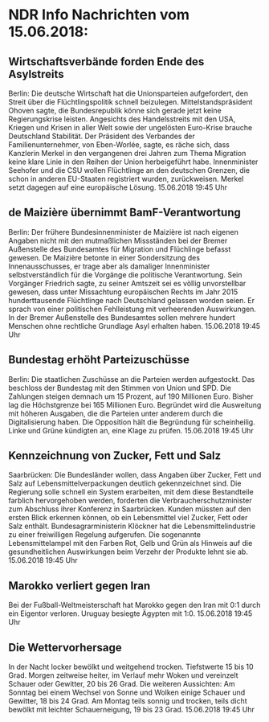 # NDR Info Nachrichten vom 15.06.2018:


## Wirtschaftsverbände forden Ende des Asylstreits
Berlin: Die deutsche Wirtschaft hat die Unionsparteien aufgefordert, den Streit über die Flüchtlingspolitik schnell beizulegen. Mittelstandspräsident Ohoven sagte, die Bundesrepublik könne sich gerade jetzt keine Regierungskrise leisten. Angesichts des Handelsstreits mit den USA, Kriegen und Krisen in aller Welt sowie der ungelösten Euro-Krise brauche Deutschland Stabilität. Der Präsident des Verbandes der Familienunternehmer, von Eben-Worlée, sagte, es räche sich, dass Kanzlerin Merkel in den vergangenen drei Jahren zum Thema Migration keine klare Linie in den Reihen der Union herbeigeführt habe. Innenminister Seehofer und die CSU wollen Flüchtlinge an den deutschen Grenzen, die schon in anderen EU-Staaten registriert wurden, zurückweisen. Merkel setzt dagegen auf eine europäische Lösung. 15.06.2018 19:45 Uhr 

## de Maizière übernimmt BamF-Verantwortung
Berlin: Der frühere Bundesinnenminister de Maizière ist nach eigenen Angaben nicht mit den mutmaßlichen Missständen bei der Bremer Außenstelle des Bundesamtes für Migration und Flüchlinge befasst gewesen. De Maizière betonte in einer Sondersitzung des Innenausschusses, er trage aber als damaliger Innenminister selbstverständlich für die Vorgänge die politische Verantwortung. Sein Vorgänger Friedrich sagte, zu seiner Amtszeit sei es völlig unvorstellbar gewesen, dass unter Missachtung europäischen Rechts im Jahr 2015 hunderttausende Flüchtlinge nach Deutschland gelassen worden seien. Er sprach von einer politischen Fehlleistung mit verheerenden Auswirkungen. In der Bremer Außenstelle des Bundesamtes sollen mehrere hundert Menschen ohne rechtliche Grundlage Asyl erhalten haben. 15.06.2018 19:45 Uhr 

## Bundestag erhöht Parteizuschüsse
Berlin: Die staatlichen Zuschüsse an die Parteien werden aufgestockt. Das beschloss der Bundestag mit den Stimmen von Union und SPD. Die Zahlungen steigen demnach um 15 Prozent, auf 190 Millionen Euro. Bisher lag die Höchstgrenze bei 165 Millionen Euro. Begründet wird die Ausweitung mit höheren Ausgaben, die die Parteien unter anderem durch die Digitalisierung haben. Die Opposition hält die Begründung für scheinheilig. Linke und Grüne kündigten an, eine Klage zu prüfen. 15.06.2018 19:45 Uhr 

## Kennzeichnung von Zucker, Fett und Salz
Saarbrücken: Die Bundesländer wollen, dass Angaben über Zucker, Fett und Salz auf Lebensmittelverpackungen deutlich gekennzeichnet sind. Die Regierung solle schnell ein System erarbeiten, mit dem diese Bestandteile farblich hervorgehoben werden, forderten die Verbraucherschutzminister zum Abschluss ihrer Konferenz in Saarbrücken. Kunden müssten auf den ersten Blick erkennen können, ob ein Lebensmittel viel Zucker, Fett oder Salz enthält. Bundesagrarministerin Klöckner hat die Lebensmittelindustrie zu einer freiwilligen Regelung aufgerufen. Die sogenannte Lebensmittelampel mit den Farben Rot, Gelb und Grün als Hinweis auf die gesundheitlichen Auswirkungen beim Verzehr der Produkte lehnt sie ab. 15.06.2018 19:45 Uhr 

## Marokko verliert gegen Iran
Bei der Fußball-Weltmeisterschaft hat Marokko gegen den Iran mit 0:1 durch ein Eigentor verloren. Uruguay besiegte Ägypten mit 1:0. 15.06.2018 19:45 Uhr 

## Die Wettervorhersage
In der Nacht locker bewölkt und weitgehend trocken. Tiefstwerte 15 bis 10 Grad. Morgen zeitweise heiter, im Verlauf mehr Woken und vereinzelt Schauer oder Gewitter, 20 bis 26 Grad. Die weiteren Aussichten: Am Sonntag bei einem Wechsel von Sonne und Wolken einige Schauer und Gewitter, 18 bis 24 Grad. Am Montag teils sonnig und trocken, teils dicht bewölkt mit leichter Schauerneigung, 19 bis 23 Grad. 15.06.2018 19:45 Uhr 
